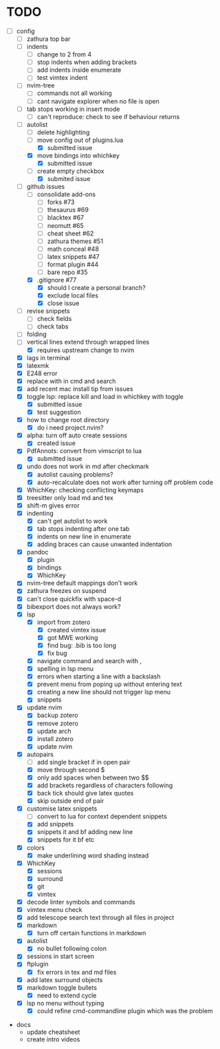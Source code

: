 # TODO

- [ ] config
  - [ ] zathura top bar
  - [ ] indents
    - [ ] change to 2 from 4
    - [ ] stop indents when adding brackets 
    - [ ] add indents inside enumerate 
    - [ ] test vimtex indent 
  - [ ] nvim-tree
      - [ ] commands not all working 
      - [ ] cant navigate explorer when no file is open
  - [ ] tab stops working in insert mode
    - [ ] can't reproduce: check to see if behaviour returns
  - [ ] autolist
    - [ ] delete highlighting
    - [ ] move config out of plugins.lua 
      - [x] submitted issue
    - [x] move bindings into whichkey 
      - [x] submitted issue
    - [ ] create empty checkbox 
      - [x] submited issue
  - [ ] github issues
    - [ ] consolidate add-ons 
      - [ ] forks #73
      - [ ] thesaurus #69
      - [ ] blacktex #67
      - [ ] neomutt #65
      - [ ] cheat sheet #62
      - [ ] zathura themes #51
      - [ ] math conceal #48
      - [ ] latex snippets #47
      - [ ] format plugin #44
      - [ ] bare repo #35
    - [x] .gitignore #77
      - [x] should I create a personal branch?
      - [x] exclude local files 
      - [x] close issue 
  - [ ] revise snippets
    - [ ] check fields
    - [ ] check tabs 
  - [ ] folding
  - [ ] vertical lines extend through wrapped lines
    - [x] requires upstream change to nvim
  - [x] lags in terminal
  - [x] latexmk
  - [x] E248 error
  - [x] replace <Tab> with <C-j> in cmd and search
  - [x] add recent mac install tip from issues
  - [x] toggle lsp: replace kill and load in whichkey with toggle
    - [x] submitted issue
    - [x] test suggestion 
  - [x] how to change root directory
    - [x] do i need project.nvim?
  - [x] alpha: turn off auto create sessions
    - [x] created issue
  - [x] PdfAnnots: convert from vimscript to lua
    - [x] submitted issue
  - [x] undo does not work in md after checkmark
    - [x] autolist causing problems?
    - [x] auto-recalculate does not work after turning off problem code 
  - [x] WhichKey: checking conflicting keymaps
  - [x] treesitter only load md and tex
  - [x] shift-m gives error
  - [x] indenting
    - [x] can't get autolist to work
    - [x] tab stops indenting after one tab 
    - [x] indents on new line in enumerate 
    - [x] adding braces can cause unwanted indentation 
  - [x] pandoc
    - [x] plugin 
    - [x] bindings 
    - [x] WhichKey 
  - [x] nvim-tree default mappings don't work 
  - [x] zathura freezes on suspend 
  - [x] can't close quickfix with space-d 
  - [x] bibexport does not always work? 
  - [x] lsp 
    - [x] import from zotero 
      - [x] created vimtex issue
      - [x] got MWE working 
      - [x] find bug: .bib is too long 
      - [x] fix bug 
    - [x] navigate command and search with <C-j>, <C-k> 
    - [x] spelling in lsp menu 
    - [x] errors when starting a line with a backslash 
    - [x] prevent menu from poping up without entering text 
    - [x] creating a new line should not trigger lsp menu 
    - [x] snippets 
  - [x] update nvim 
    - [x] backup zotero
    - [x] remove zotero 
    - [x] update arch 
    - [x] install zotero 
    - [x] update nvim 
  - [x] autopairs 
    - [ ] add single bracket if in open pair 
    - [x] move through second $ 
    - [x] only add spaces when between two $$ 
    - [x] add brackets regardless of characters following 
    - [x] back tick should give latex quotes 
    - [x] skip outside end of pair 
  - [x] customise latex snippets 
    - [ ] convert to lua for context dependent snippets
    - [x] add snippets 
    - [x] snippets it and bf adding new line 
    - [x] snippets for it bf etc 
  - [x] colors 
    - [x] make underlining word shading instead
  - [x] WhichKey 
    - [x] sessions 
    - [x] surround 
    - [x] git 
    - [x] vimtex 
  - [x] decode linter symbols and commands 
  - [x] vimtex menu check 
  - [x] add telescope search text through all files in project 
  - [x] markdown 
    - [x] turn off certain functions in markdown 
  - [x] autolist 
    - [x] no bullet following colon
  - [x] sessions in start screen 
  - [x] ftplugin 
    - [x] fix errors in tex and md files
  - [x] add latex surround objects 
  - [x] markdown toggle bullets 
    - [x] need to extend cycle
  - [x] lsp no menu without typing 
    - [x] could refine cmd-commandline plugin which was the problem
- docs
  - update cheatsheet
  - create intro videos

